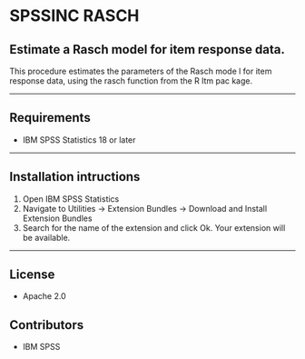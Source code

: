 # SPSSINC RASCH
## Estimate a Rasch model for item response data.
 This procedure estimates the parameters of the Rasch mode  l for item response data, using the rasch function from the R ltm pac  kage.

---
Requirements
----
- IBM SPSS Statistics 18 or later

---
Installation intructions
----
1. Open IBM SPSS Statistics
2. Navigate to Utilities -> Extension Bundles -> Download and Install Extension Bundles
3. Search for the name of the extension and click Ok. Your extension will be available.

---
License
----

- Apache 2.0
                              
Contributors
----

  - IBM SPSS
